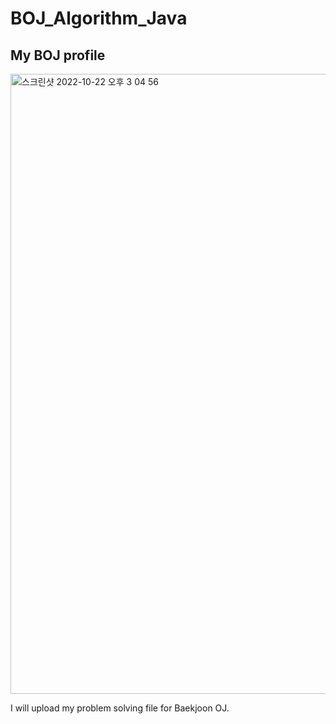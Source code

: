 # BOJ_Algorithm_Java


## My BOJ profile

<img width="992" alt="스크린샷 2022-10-22 오후 3 04 56" src="https://user-images.githubusercontent.com/108576464/197323308-e6bd7b84-d67f-4ae0-9dda-c4b802eb8d5a.png">

I will upload my problem solving file for Baekjoon OJ.
